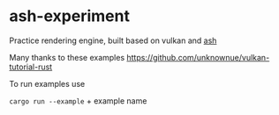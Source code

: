 # ash-experiment


Practice rendering engine, built based on vulkan and [ash](https://github.com/MaikKlein/ash)

Many thanks to these examples https://github.com/unknownue/vulkan-tutorial-rust


To run examples use

`cargo run --example` + example name 
